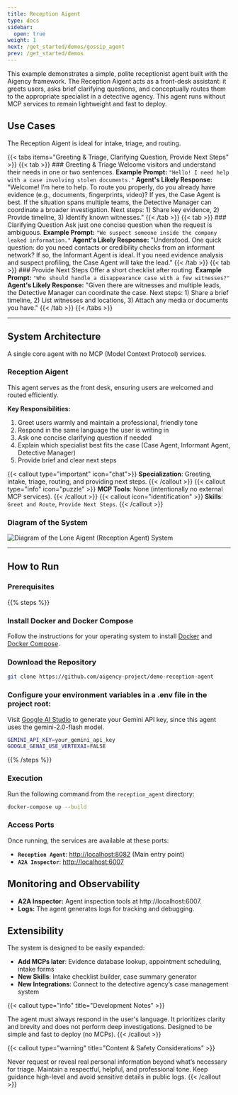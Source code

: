 ```yaml
---
title: Reception Aigent
type: docs
sidebar:
  open: true
weight: 1
next: /get_started/demos/gossip_agent
prev: /get_started/demos
---
```


This example demonstrates a simple, polite receptionist agent built with the Aigency framework. The Reception Aigent acts as a front-desk assistant: it greets users, asks brief clarifying questions, and conceptually routes them to the appropriate specialist in a detective agency. This agent runs without MCP services to remain lightweight and fast to deploy.

## Use Cases
The Reception Aigent is ideal for intake, triage, and routing.

{{< tabs items="Greeting & Triage, Clarifying Question, Provide Next Steps" >}}
  {{< tab >}}
    ### Greeting & Triage
    Welcome visitors and understand their needs in one or two sentences.
    **Example Prompt:**
    ```
    "Hello! I need help with a case involving stolen documents."
    ```
    **Agent's Likely Response:**
    "Welcome! I’m here to help. To route you properly, do you already have evidence (e.g., documents, fingerprints, video)? If yes, the Case Agent is best. 
    If the situation spans multiple teams, the Detective Manager can coordinate a broader investigation. Next steps: 1) Share key evidence, 2) Provide timeline, 3) Identify known witnesses."
  {{< /tab >}}
  {{< tab >}}
    ### Clarifying Question
    Ask just one concise question when the request is ambiguous.
    **Example Prompt:**
    ```
    "We suspect someone inside the company leaked information."
    ```
    **Agent's Likely Response:**
    "Understood. One quick question: do you need contacts or credibility checks from an informant network? If so, the Informant Agent is ideal. If you need evidence analysis and suspect profiling, the Case Agent will take the lead."
  {{< /tab >}}
  {{< tab >}}
    ### Provide Next Steps
    Offer a short checklist after routing.
    **Example Prompt:**
    ```
    "Who should handle a disappearance case with a few witnesses?"
    ```
    **Agent's Likely Response:**
    "Given there are witnesses and multiple leads, the Detective Manager can coordinate the case. Next steps: 1) Share a brief timeline, 2) List witnesses and locations, 3) Attach any media or documents you have."
  {{< /tab >}}
{{< /tabs >}}

----

## System Architecture

A single core agent with no MCP (Model Context Protocol) services.

### Reception Aigent
This agent serves as the front desk, ensuring users are welcomed and routed efficiently.

**Key Responsibilities:**
1. Greet users warmly and maintain a professional, friendly tone
2. Respond in the same language the user is writing in
3. Ask one concise clarifying question if needed
4. Explain which specialist best fits the case (Case Agent, Informant Agent, Detective Manager)
5. Provide brief and clear next steps

{{< callout type="important" icon="chat">}}
**Specialization**: Greeting, intake, triage, routing, and providing next steps.
{{< /callout >}}
{{< callout type="info" icon="puzzle" >}}
**MCP Tools**: None (intentionally no external MCP services).
{{< /callout >}}
{{< callout  icon="identification" >}}
**Skills**: `Greet and Route`, `Provide Next Steps`.
{{< /callout >}}

### Diagram of the System
<image src="/images/reception-agent_diagram.png" alt="Diagram of the Lone Aigent (Reception Agent) System">

---
## How to Run

### Prerequisites

{{% steps %}}

### Install Docker and Docker Compose

Follow the instructions for your operating system to install [Docker](https://docs.docker.com/engine/install/) and [Docker Compose](https://docs.docker.com/compose/install/).

### Download the Repository

```bash
git clone https://github.com/aigency-project/demo-reception-agent
```

### Configure your environment variables in a .env file in the project root:
Visit [Google AI Studio](https://aistudio.google.com/app/apikey) to generate your Gemini API key, since this agent uses the gemini-2.0-flash model.

```bash title=".env"
GEMINI_API_KEY=your_gemini_api_key
GOOGLE_GENAI_USE_VERTEXAI=FALSE
```
{{% /steps %}}

### Execution
Run the following command from the `reception_agent` directory:

```Bash
docker-compose up --build
```
### Access Ports
Once running, the services are available at these ports:

- **`Reception Agent`**: [http://localhost:8082](http://localhost:8082) (Main entry point)
- **`A2A Inspector`**: [http://localhost:6007](http://localhost:6007)

## Monitoring and Observability
- **A2A Inspector:** Agent inspection tools at http://localhost:6007.
- **Logs:** The agent generates logs for tracking and debugging.

## Extensibility
The system is designed to be easily expanded:

- **Add MCPs later**: Evidence database lookup, appointment scheduling, intake forms
- **New Skills**: Intake checklist builder, case summary generator
- **New Integrations**: Connect to the detective agency’s case management system

{{< callout type="info" title="Development Notes" >}}

The agent must always respond in the user's language. It prioritizes clarity and brevity and does not perform deep investigations. Designed to be simple and fast to deploy (no MCPs).
{{< /callout >}}

{{< callout type="warning" title="Content & Safety Considerations" >}}

Never request or reveal real personal information beyond what’s necessary for triage. Maintain a respectful, helpful, and professional tone. Keep guidance high-level and avoid sensitive details in public logs.
{{< /callout >}}